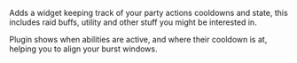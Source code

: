 Adds a widget keeping track of your party actions cooldowns and state, this includes raid buffs, utility and other stuff you might be interested in.

Plugin shows when abilities are active, and where their cooldown is at, helping you to align your burst windows.
